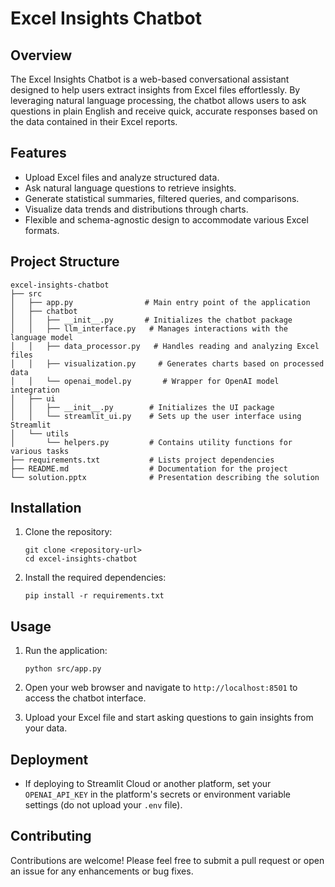 # Excel Insights Chatbot

## Overview
The Excel Insights Chatbot is a web-based conversational assistant designed to help users extract insights from Excel files effortlessly. By leveraging natural language processing, the chatbot allows users to ask questions in plain English and receive quick, accurate responses based on the data contained in their Excel reports.

## Features
- Upload Excel files and analyze structured data.
- Ask natural language questions to retrieve insights.
- Generate statistical summaries, filtered queries, and comparisons.
- Visualize data trends and distributions through charts.
- Flexible and schema-agnostic design to accommodate various Excel formats.

## Project Structure
```
excel-insights-chatbot
├── src
│   ├── app.py                # Main entry point of the application
│   ├── chatbot
│   │   ├── __init__.py       # Initializes the chatbot package
│   │   ├── llm_interface.py   # Manages interactions with the language model
│   │   ├── data_processor.py   # Handles reading and analyzing Excel files
│   │   ├── visualization.py     # Generates charts based on processed data
│   │   └── openai_model.py       # Wrapper for OpenAI model integration
│   ├── ui
│   │   ├── __init__.py        # Initializes the UI package
│   │   └── streamlit_ui.py    # Sets up the user interface using Streamlit
│   └── utils
│       └── helpers.py         # Contains utility functions for various tasks
├── requirements.txt           # Lists project dependencies
├── README.md                  # Documentation for the project
└── solution.pptx              # Presentation describing the solution
```

## Installation
1. Clone the repository:
   ```
   git clone <repository-url>
   cd excel-insights-chatbot
   ```

2. Install the required dependencies:
   ```
   pip install -r requirements.txt
   ```

## Usage
1. Run the application:
   ```
   python src/app.py
   ```

2. Open your web browser and navigate to `http://localhost:8501` to access the chatbot interface.

3. Upload your Excel file and start asking questions to gain insights from your data.

## Deployment

- If deploying to Streamlit Cloud or another platform, set your `OPENAI_API_KEY` in the platform's secrets or environment variable settings (do not upload your `.env` file).

## Contributing
Contributions are welcome! Please feel free to submit a pull request or open an issue for any enhancements or bug fixes.

